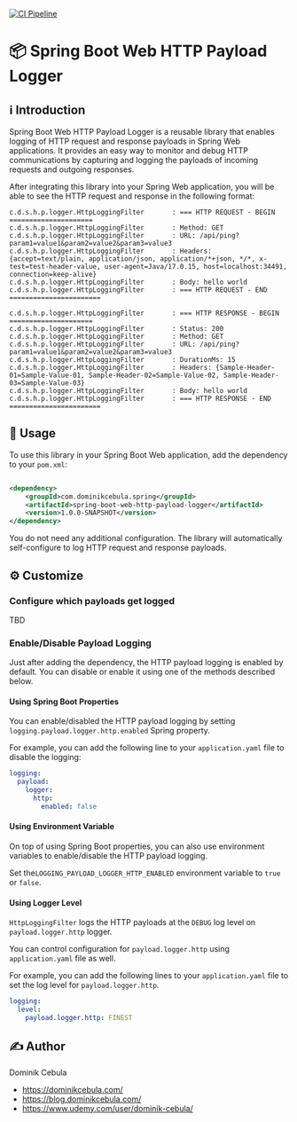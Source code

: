 [![CI Pipeline](https://github.com/dominikcebula/spring-boot-web-http-payload-logger/actions/workflows/maven.yml/badge.svg)](https://github.com/dominikcebula/spring-boot-web-http-payload-logger/actions/workflows/maven.yml)

# 📦 Spring Boot Web HTTP Payload Logger

## ℹ️ Introduction

Spring Boot Web HTTP Payload Logger is a reusable library that enables logging of HTTP request and response payloads in
Spring Web applications. It provides an easy way to monitor and debug HTTP communications by capturing and logging the
payloads of incoming requests and outgoing responses.

After integrating this library into your Spring Web application, you will be able to see the HTTP request and response
in the following format:

```text
c.d.s.h.p.logger.HttpLoggingFilter       : === HTTP REQUEST - BEGIN =====================
c.d.s.h.p.logger.HttpLoggingFilter       : Method: GET
c.d.s.h.p.logger.HttpLoggingFilter       : URL: /api/ping?param1=value1&param2=value2&param3=value3
c.d.s.h.p.logger.HttpLoggingFilter       : Headers: {accept=text/plain, application/json, application/*+json, */*, x-test=test-header-value, user-agent=Java/17.0.15, host=localhost:34491, connection=keep-alive}
c.d.s.h.p.logger.HttpLoggingFilter       : Body: hello world
c.d.s.h.p.logger.HttpLoggingFilter       : === HTTP REQUEST - END =======================

c.d.s.h.p.logger.HttpLoggingFilter       : === HTTP RESPONSE - BEGIN =====================
c.d.s.h.p.logger.HttpLoggingFilter       : Status: 200
c.d.s.h.p.logger.HttpLoggingFilter       : Method: GET
c.d.s.h.p.logger.HttpLoggingFilter       : URL: /api/ping?param1=value1&param2=value2&param3=value3
c.d.s.h.p.logger.HttpLoggingFilter       : DurationMs: 15
c.d.s.h.p.logger.HttpLoggingFilter       : Headers: {Sample-Header-01=Sample-Value-01, Sample-Header-02=Sample-Value-02, Sample-Header-03=Sample-Value-03}
c.d.s.h.p.logger.HttpLoggingFilter       : Body: hello world
c.d.s.h.p.logger.HttpLoggingFilter       : === HTTP RESPONSE - END =======================
```

## 🚀 Usage

To use this library in your Spring Boot Web application, add the dependency to your `pom.xml`:

```xml

<dependency>
    <groupId>com.dominikcebula.spring</groupId>
    <artifactId>spring-boot-web-http-payload-logger</artifactId>
    <version>1.0.0-SNAPSHOT</version>
</dependency>
```

You do not need any additional configuration. The library will automatically self-configure to log HTTP request and
response payloads.

## ⚙️ Customize

### Configure which payloads get logged

TBD

### Enable/Disable Payload Logging

Just after adding the dependency, the HTTP payload logging is enabled by default. You can disable or enable it using one
of the methods described below.

#### Using Spring Boot Properties

You can enable/disabled the HTTP payload logging by setting `logging.payload.logger.http.enabled` Spring property.

For example, you can add the following line to your `application.yaml` file to disable the logging:

```yaml
logging:
  payload:
    logger:
      http:
        enabled: false
```

#### Using Environment Variable

On top of using Spring Boot properties, you can also use environment variables to enable/disable the HTTP payload
logging.

Set the`LOGGING_PAYLOAD_LOGGER_HTTP_ENABLED` environment variable to `true` or `false`.

#### Using Logger Level

`HttpLoggingFilter` logs the HTTP payloads at the `DEBUG` log level on `payload.logger.http` logger.

You can control configuration for `payload.logger.http` using `application.yaml` file as well.

For example, you can add the following lines to your `application.yaml` file to set the log level for
`payload.logger.http`.

```yaml
logging:
  level:
    payload.logger.http: FINEST
```

## ✍️ Author

Dominik Cebula

- https://dominikcebula.com/
- https://blog.dominikcebula.com/
- https://www.udemy.com/user/dominik-cebula/
